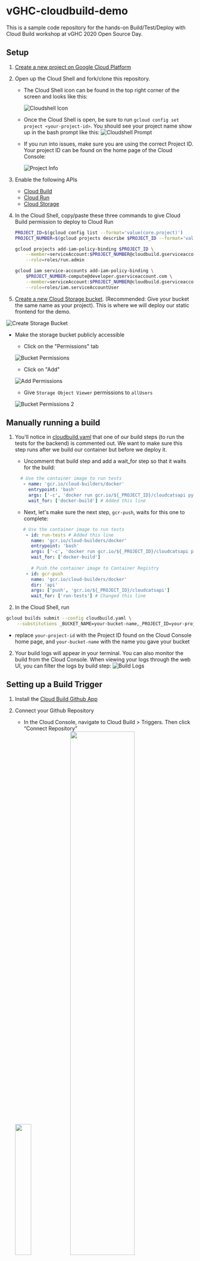 # vGHC-cloudbuild-demo

This is a sample code repository for the hands-on Build/Test/Deploy with Cloud Build workshop at vGHC 2020 Open Source Day.

## Setup 

1. [Create a new project on Google Cloud Platform](https://cloud.google.com/resource-manager/docs/creating-managing-projects)
1. Open up the Cloud Shell and fork/clone this repository.
    - The Cloud Shell icon can be found in the top right corner of the screen and looks like this: 

        ![Cloudshell Icon](/screenshots/cloudshell.png)
    - Once the Cloud Shell is open, be sure to run `gcloud config set project <your-project-id>`. You should see your project name show up in the bash prompt like this:
    ![Cloudshell Prompt](/screenshots/cloudshell-prompt.png)
    - If you run into issues, make sure you are using the correct Project ID. Your project ID can be found on the home page of the Cloud Console:
    
        ![Project Info](/screenshots/project-info.png)

1. Enable the following APIs
    - [Cloud Build](https://console.cloud.google.com/apis/library/cloudbuild.googleapis.com)
    - [Cloud Run](https://console.cloud.google.com/apis/library/run.googleapis.com)
    - [Cloud Storage](https://console.cloud.google.com/apis/library/storage-component.googleapis.com)
1. In the Cloud Shell, copy/paste these three commands to give Cloud Build permission to deploy to Cloud Run
    ```bash
    PROJECT_ID=$(gcloud config list --format='value(core.project)')
    PROJECT_NUMBER=$(gcloud projects describe $PROJECT_ID --format='value(projectNumber)')
    ```

    ```bash
    gcloud projects add-iam-policy-binding $PROJECT_ID \
        --member=serviceAccount:$PROJECT_NUMBER@cloudbuild.gserviceaccount.com \
        --role=roles/run.admin
    ```

    ```bash
    gcloud iam service-accounts add-iam-policy-binding \
        $PROJECT_NUMBER-compute@developer.gserviceaccount.com \
        --member=serviceAccount:$PROJECT_NUMBER@cloudbuild.gserviceaccount.com \
        --role=roles/iam.serviceAccountUser
    ```
1. [Create a new Cloud Storage bucket](https://console.cloud.google.com/storage/browser?). (Recommended: Give your bucket the same name as your project). This is where we will deploy our static frontend for the demo.

![Create Storage Bucket](/screenshots/create-storage-bucket.png)

- Make the storage bucket publicly accessible
    
    - Click on the "Permissions" tab
    
    ![Bucket Permissions](/screenshots/bucket-permissions.png)
        
    - Click on "Add"
    
    ![Add Permissions](/screenshots/add-permissions.png)
        
    - Give `Storage Object Viewer` permissions to `allUsers`
    
    ![Bucket Permissions 2](/screenshots/bucket-permissions2.png)

## Manually running a build
1. You'll notice in [cloudbuild.yaml](/cloudbuild.yaml) that one of our build steps (to run the tests for the backend) is commented out. We want to make sure this step runs after we build our container but before we deploy it. 
     - Uncomment that build step and add a wait_for step so that it waits for the build:
     ```yaml
       # Use the container image to run tests
        - name: 'gcr.io/cloud-builders/docker'
          entrypoint: 'bash'
          args: ['-c', 'docker run gcr.io/${_PROJECT_ID}/cloudcatsapi pytest -v']
          wait_for: ['docker-build'] # Added this line
     ```
     - Next, let's make sure the next step, `gcr-push`, waits for this one to complete:
    ```yaml
       # Use the container image to run tests
        - id: run-tests # Added this line
          name: 'gcr.io/cloud-builders/docker'
          entrypoint: 'bash'
          args: ['-c', 'docker run gcr.io/${_PROJECT_ID}/cloudcatsapi pytest -v']
          wait_for: ['docker-build'] 
        
          # Push the container image to Container Registry
        - id: gcr-push
          name: 'gcr.io/cloud-builders/docker'
          dir: 'api'
          args: ['push', 'gcr.io/${_PROJECT_ID}/cloudcatsapi']
          wait_for: ['run-tests'] # Changed this line
     ```


1. In the Cloud Shell, run 
```bash
gcloud builds submit --config cloudbuild.yaml \
	--substitutions _BUCKET_NAME=your-bucket-name,_PROJECT_ID=your-project-id

```

- replace `your-project-id` with the Project ID found on the Cloud Console home page, and `your-bucket-name` with the name you gave your bucket

2. Your build logs will appear in your terminal. You can also monitor the build from the Cloud Console. When viewing your logs through the web UI, you can filter the logs by build step:
![Build Logs](/screenshots/build-logs.png)

## Setting up a Build Trigger
1. Install the [Cloud Build Github App](https://github.com/marketplace/google-cloud-build)

1. Connect your Github Repository
    - In the Cloud Console, navigate to Cloud Build > Triggers. Then click “Connect Repository”
    
    <img src="/screenshots/create-trigger.png" width="30%" /> 
    <img src="/screenshots/create-trigger2.png" width="60%" /> 
    
    - Select GitHub as your source. You should be prompted to sign in to GitHub to authorize Cloud Build.
    
    <img src="/screenshots/create-trigger3.png" width="60%" /> 
    <img src="/screenshots/create-trigger4.png" width="30%" /> 
    
    - Give Cloud Build access to your repository.
    
    <img src="/screenshots/create-trigger6.png" width="45%" /> 
    <img src="/screenshots/create-trigger5.png" width="45%" /> 
    
2. Configure settings for the GitHub Trigger
    - Name the trigger, give it a description, and specify that it’s activated by pushing to the main branch
    
    <img src="/screenshots/configure-trigger.png" width="50%" />
    
    - You can tell Cloud Build which specific files to look for changes in to trigger a build. Here, we’re telling Cloud Build to ignore .gitignore and our Markdown files.
    
    ![Configure Trigger](/screenshots/configure-trigger2.png)
    
    - You can also specify the substitution variables that we previously passed in through the command line
    ![Configure Trigger](/screenshots/configure-trigger3.png)

## Testing the Build Trigger

1. We're going to connect the website with the backend API, merge those new changes to the main branch, and trigger a new build.
    - Navigate to [frontend/src/js/gallery.js](frontend/src/js/gallery.js). You should see some commented out code. Let's uncomment it.
    ```javascript
    const axios = require('axios').default;
    const catApi = 'http://localhost:5000';


    $(document).ready(function () {
         let htmlString = '';
         for (let i = 0; i < 10; i++) {
            axios.get(`${catApi}/cat`).then((resp) => {
                 htmlString += `<a href="${resp.data}" data-lightbox="cat-img"><img src=${resp.data}</a>`;
                 $('.gallery').html(htmlString);
             })
         }
     });

    ```
    - Next, let's change the URL at the top to point to the deployed API instead of localhost. We can find the URL for the API in the Cloud Build logs.
    ![Build Logs](/screenshots/build-logs2.png)
    - Copy this URL into the file you're editing:
    ```javascript
    const axios = require('axios').default;
    const catApi = "https://cloudcatsapi-k3dzw45ylq-uc.a.run.app"; #Changed this line
    ```
    - Now merge those changes into the main branch and watch the build complete!
